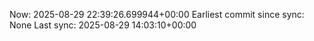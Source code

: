 Now: 2025-08-29 22:39:26.699944+00:00 Earliest commit since sync: None Last sync: 2025-08-29 14:03:10+00:00
